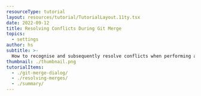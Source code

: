 ```yaml
---
resourceType: tutorial
layout: resources/tutorial/TutorialLayout.11ty.tsx
date: 2022-09-12
title: Resolving Conflicts During Git Merge
topics:
  - settings
author: hs
subtitle: >-
  How to recognise and subsequently resolve conflicts when performing a merge using Git.
thumbnail: ./thumbnail.png
tutorialItems:
  - ./git-merge-dialog/
  - ./resolving-merges/
  - ./summary/
---
```

